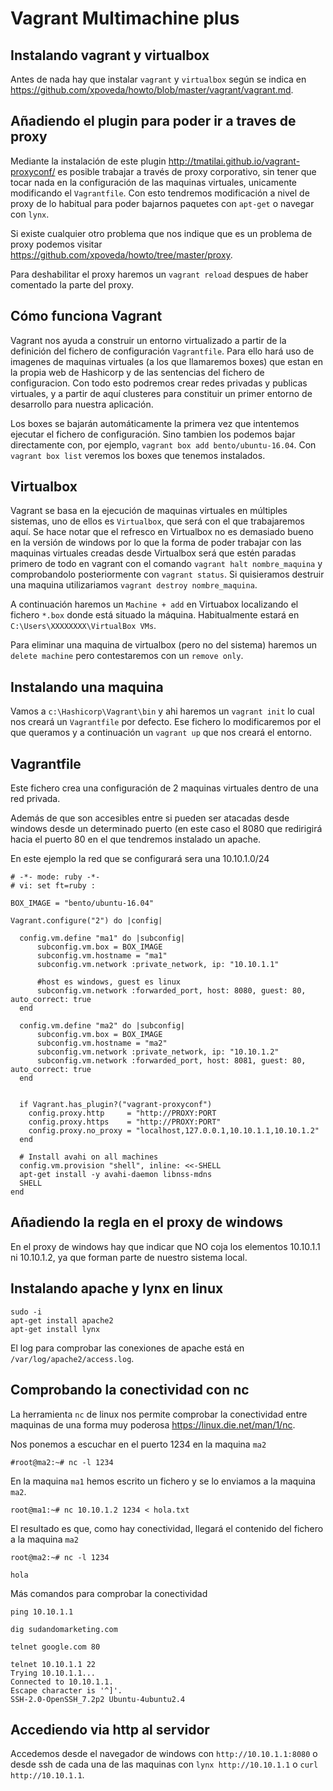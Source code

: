 Vagrant Multimachine plus
=========================

Instalando vagrant y virtualbox
-------------------------------
Antes de nada hay que instalar `vagrant` y `virtualbox` según se indica en https://github.com/xpoveda/howto/blob/master/vagrant/vagrant.md.

Añadiendo el plugin para poder ir a traves de proxy
---------------------------------------------------
Mediante la instalación de este plugin http://tmatilai.github.io/vagrant-proxyconf/ es posible trabajar a través de proxy corporativo, sin tener que tocar nada en la configuración de las maquinas virtuales, unicamente modificando el `Vagrantfile`. Con esto tendremos modificación a nivel de proxy de lo habitual para poder bajarnos paquetes con `apt-get` o navegar con `lynx`.

Si existe cualquier otro problema que nos indique que es un problema de proxy podemos visitar https://github.com/xpoveda/howto/tree/master/proxy.

Para deshabilitar el proxy haremos un `vagrant reload` despues de haber comentado la parte del proxy.


Cómo funciona Vagrant
----------------------
Vagrant nos ayuda a construir un entorno virtualizado a partir de la definición del fichero de configuración `Vagrantfile`.
Para ello hará uso de imagenes de maquinas virtuales (a los que llamaremos boxes) que estan en la propia web de Hashicorp y de las sentencias del fichero de configuracion. Con todo esto podremos crear redes privadas y publicas virtuales, y a partir de aquí clusteres para constituir un primer entorno de desarrollo para nuestra aplicación.

Los boxes se bajarán automáticamente la primera vez que intentemos ejecutar el fichero de configuración.
Sino tambien los podemos bajar directamente con, por ejemplo, `vagrant box add bento/ubuntu-16.04`. Con `vagrant box list` veremos los boxes que tenemos instalados.

Virtualbox
----------
Vagrant se basa en la ejecución de maquinas virtuales en múltiples sistemas, uno de ellos es `Virtualbox`, que será con el que trabajaremos aquí. Se hace notar que el refresco en Virtualbox no es demasiado bueno en la versión de windows por lo que la forma de poder trabajar con las maquinas virtuales creadas desde Virtualbox será que estén paradas primero de todo en vagrant con el comando `vagrant halt nombre_maquina` y comprobandolo posteriormente con `vagrant status`. Si quisieramos destruir una maquina utilizariamos `vagrant destroy nombre_maquina`.

A continuación haremos un `Machine + add` en Virtuabox localizando el fichero `*.box` donde está situado la máquina. Habitualmente estará en `C:\Users\XXXXXXXX\VirtualBox VMs`.

Para eliminar una maquina de virtualbox (pero no del sistema) haremos un `delete machine` pero contestaremos con un `remove only`.

Instalando una maquina
-----------------------
Vamos a `c:\Hashicorp\Vagrant\bin` y ahi haremos un `vagrant init` lo cual nos creará un `Vagrantfile` por defecto. Ese fichero lo modificaremos por el que queramos y a continuación un `vagrant up` que nos creará el entorno.

Vagrantfile
-----------
Este fichero crea una configuración de 2 maquinas virtuales dentro de una red privada.

Además de que son accesibles entre si pueden ser atacadas desde windows desde un determinado puerto (en este caso el 8080 que redirigirá hacia el puerto 80 en el que tendremos instalado un apache.

En este ejemplo la red que se configurará sera una 10.10.1.0/24

```
# -*- mode: ruby -*-
# vi: set ft=ruby :

BOX_IMAGE = "bento/ubuntu-16.04"

Vagrant.configure("2") do |config|

  config.vm.define "ma1" do |subconfig|
      subconfig.vm.box = BOX_IMAGE
      subconfig.vm.hostname = "ma1"
      subconfig.vm.network :private_network, ip: "10.10.1.1"

      #host es windows, guest es linux
      subconfig.vm.network :forwarded_port, host: 8080, guest: 80, auto_correct: true
  end

  config.vm.define "ma2" do |subconfig|
      subconfig.vm.box = BOX_IMAGE
      subconfig.vm.hostname = "ma2"
      subconfig.vm.network :private_network, ip: "10.10.1.2"
      subconfig.vm.network :forwarded_port, host: 8081, guest: 80, auto_correct: true
  end  


  if Vagrant.has_plugin?("vagrant-proxyconf")
    config.proxy.http     = "http://PROXY:PORT
    config.proxy.https    = "http://PROXY:PORT"
    config.proxy.no_proxy = "localhost,127.0.0.1,10.10.1.1,10.10.1.2"
  end
  	
  # Install avahi on all machines 
  config.vm.provision "shell", inline: <<-SHELL 
  apt-get install -y avahi-daemon libnss-mdns
  SHELL
end
```
Añadiendo la regla en el proxy de windows
-----------------------------------------
En el proxy de windows hay que indicar que NO coja los elementos 10.10.1.1 ni 10.10.1.2, ya que forman parte de nuestro sistema local.

Instalando apache y lynx en linux
---------------------------------
```
sudo -i
apt-get install apache2
apt-get install lynx
```

El log para comprobar las conexiones de apache está en `/var/log/apache2/access.log`.

Comprobando la conectividad con nc
----------------------------------
La herramienta `nc` de linux nos permite comprobar la conectividad entre maquinas de una forma muy poderosa https://linux.die.net/man/1/nc.

Nos ponemos a escuchar en el puerto 1234 en la maquina `ma2`
```
#root@ma2:~# nc -l 1234

```

En la maquina `ma1` hemos escrito un fichero y se lo enviamos a la maquina `ma2`.
```
root@ma1:~# nc 10.10.1.2 1234 < hola.txt
```

El resultado es que, como hay conectividad, llegará el contenido del fichero a la maquina `ma2`
```
root@ma2:~# nc -l 1234

hola
```

Más comandos para comprobar la conectividad
```
ping 10.10.1.1

dig sudandomarketing.com

telnet google.com 80

telnet 10.10.1.1 22
Trying 10.10.1.1...
Connected to 10.10.1.1.
Escape character is '^]'.
SSH-2.0-OpenSSH_7.2p2 Ubuntu-4ubuntu2.4
```

Accediendo via http al servidor
-------------------------------
Accedemos desde el navegador de windows con `http://10.10.1.1:8080` o desde ssh de cada una de las maquinas con `lynx http://10.10.1.1` o `curl http://10.10.1.1`.
